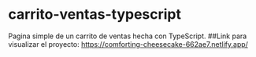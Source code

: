 # carrito-ventas-typescript
Pagina simple de un carrito de ventas hecha con TypeScript.
##Link para visualizar el proyecto: https://comforting-cheesecake-662ae7.netlify.app/
